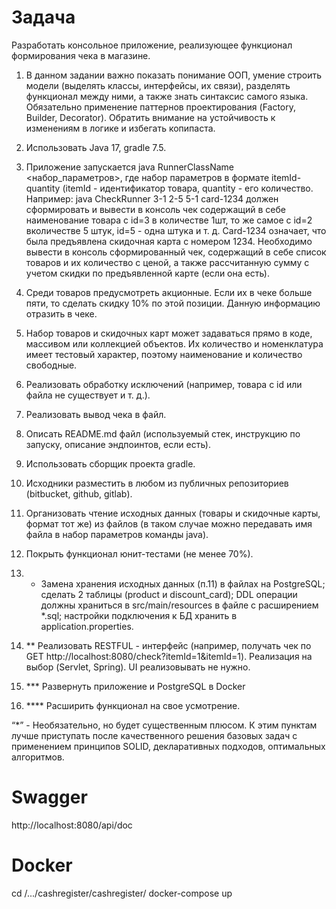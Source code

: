 # Задача
Разработать консольное приложение, реализующее функционал формирования
чека в магазине.
  1. В данном задании важно показать понимание ООП, умение строить модели (выделять классы, интерфейсы, их связи), разделять функционал между ними, а также знать синтаксис самого языка. Обязательно применение паттернов проектирования (Factory, Builder, Decorator). Обратить внимание на устойчивость к изменениям в логике и избегать копипаста.
  2. Использовать Java 17, gradle 7.5.
  3. Приложение запускается java RunnerClassName <набор_параметров>, где набор параметров в формате itemId-quantity (itemId - идентификатор товара, quantity - его количество. Например: java CheckRunner 3-1 2-5 5-1 card-1234 должен сформировать и вывести в консоль чек содержащий в себе наименование товара с id=3 в количестве 1шт, то же самое с id=2 вколичестве 5 штук, id=5 - одна штука и т. д. Card-1234 означает, что была предъявлена скидочная карта с номером 1234. Необходимо вывести в консоль сформированный чек, содержащий в себе список товаров и их количество с ценой, а также рассчитанную сумму с учетом скидки по предъявленной карте (если она есть).
  4. Среди товаров предусмотреть акционные. Если их в чеке больше пяти, то сделать скидку 10% по этой позиции. Данную информацию отразить в чеке.
  5. Набор товаров и скидочных карт может задаваться прямо в коде, массивом или коллекцией объектов. Их количество и номенклатура имеет тестовый характер, поэтому наименование и количество свободные.
  6. Реализовать обработку исключений (например, товара с id или файла не существует и т. д.).
  7. Реализовать вывод чека в файл.
  8. Описать README.md файл (используемый стек, инструкцию по запуску, описание эндпоинтов, если есть).
  9. Использовать сборщик проекта gradle.
  10. Исходники разместить в любом из публичных репозиториев (bitbucket, github, gitlab).
  11. Организовать чтение исходных данных (товары и скидочные карты, формат тот же) из файлов (в таком случае можно передавать имя файла в набор параметров команды java).
  12. Покрыть функционал юнит-тестами (не менее 70%).
  13. * Замена хранения исходных данных (п.11) в файлах на PostgreSQL; сделать 2 таблицы (product и discount_card); DDL операции должны храниться в src/main/resources в файле с расширением *.sql; настройки подключения к БД хранить в application.properties.
  14. ** Реализовать RESTFUL - интерфейс (например, получать чек по GET http://localhost:8080/check?itemId=1&itemId=1). Реализация на выбор (Servlet, Spring). UI реализовывать не нужно.

  15. *** Развернуть приложение и PostgreSQL в Docker
  16. **** Расширить функционал на свое усмотрение.

“*” - Необязательно, но будет существенным плюсом. К этим пунктам лучше приступать после качественного решения базовых задач с применением принципов SOLID, декларативных подходов, оптимальных алгоритмов.

# Swagger
http://localhost:8080/api/doc

# Docker
cd /.../cashregister/cashregister/
docker-compose up
